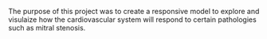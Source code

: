 The purpose of this project was to create a responsive model to explore and visulaize how the cardiovascular system will respond to certain 
pathologies such as mitral stenosis. 
